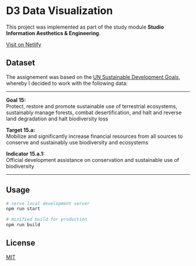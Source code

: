 # D3 Data Visualization #

This project was implemented as part of the study module __Studio Information Aesthetics & Engineering__.

[Visit on Netlify](https://un-sdg-d3.netlify.app/)

## Dataset ##

The assignement was based on the [UN Sustainable Development Goals](https://sustainabledevelopment.un.org/), whereby I decided to work with the following data:

---

__Goal 15:__\
Protect, restore and promote sustainable use of terrestrial ecosystems, sustainably manage forests, combat desertification, and halt and reverse land degradation and halt biodiversity loss

__Target 15.a:__\
Mobilize and significantly increase financial resources from all sources to conserve and sustainably use biodiversity and ecosystems

__Indicator 15.a.1:__\
Official development assistance on conservation and sustainable use of biodiversity

---

## Usage ##

```bash
# serve local development server
npm run start
```

```bash
# minified build for production
npm run build
```

## License ##

[MIT](https://choosealicense.com/licenses/mit/)
